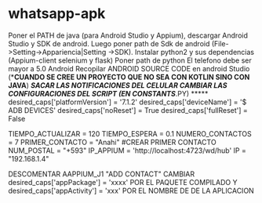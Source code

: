 # whatsapp-apk
Poner el PATH de java (para Android Studio y Appium), descargar Android Studio y SDK de android. Luego poner path de Sdk de android (File->Setting->Appariencia|Setting ->SDK).
Instalar python2 y sus dependencias (Appium-client selenium y flask)
Poner path de python
El telefono debe ser mayor a 5.0 Android
Recopilar ANDROID SOURCE CODE en android Studio (*****CUANDO SE CREE UN PROYECTO QUE NO SEA CON KOTLIN SINO CON JAVA****)
***SACAR LAS NOTIFICACIONES DEL CELULAR
CAMBIAR LAS CONFIGURACIONES DEL SCRIPT (EN CONSTANTS***.PY)
    *****
    desired_caps['platformVersion'] = '7.1.2'
desired_caps['deviceName'] = '$ ADB DEVICES'
desired_caps['noReset'] = True
desired_caps['fullReset'] = False

TIEMPO_ACTUALIZAR = 120
TIEMPO_ESPERA = 0.1
NUMERO_CONTACTOS = 7
PRIMER_CONTACTO = "Anahi" #CREAR PRIMER CONTACTO
NUM_POSTAL = "+593"
IP_APPIUM = 'http://localhost:4723/wd/hub'
IP = "192.168.1.4"

 DESCOMENTAR AAPPIUM_J1 "ADD CONTACT"
 CAMBIAR desired_caps['appPackage'] = 'xxxx' POR EL PAQUETE COMPILADO Y desired_caps['appActivity'] = 'xxx' POR EL NOMBRE DE DE LA APLICACION 
